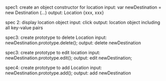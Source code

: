 spec1: create an object constructor for location
input: var newDestination = new Destination (...)
output: Location {xxx, xxx}

spec 2: display location object
input: click
output: location object including all key-value pairs

spec3: create prototype to delete Location
input: newDestination.prototype.delete();
output: delete newDestination

spec3: create prototype to edit location
input: newDestination.prototype.edit();
output: edit newDestination;

spec4: create prototype to add Location
input: newDestination.prototype.add();
output: add newDestination 
